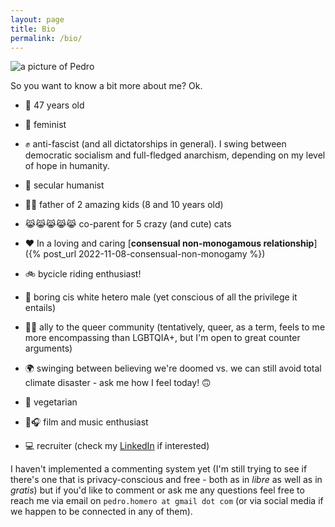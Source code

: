 ```yaml
---
layout: page
title: Bio
permalink: /bio/
---
```


![a picture of Pedro](https://pedrohomero.com/images/pic.jpg)

So you want to know a bit more about me? Ok.

* :older_man: 47 years old

* :purple_heart: feminist

* :fist: anti-fascist (and all dictatorships in general). I swing between democratic socialism and full-fledged anarchism, depending on my level of hope in humanity.

* :open_hands: secular humanist

* :boy::boy: father of 2 amazing kids (8 and 10 years old)

* :joy_cat::joy_cat::joy_cat::joy_cat::joy_cat: co-parent for 5 crazy (and cute) cats

* :heart: In a loving and caring [**consensual non-monogamous relationship**]({% post_url 2022-11-08-consensual-non-monogamy %}) 

* :bike: bycicle riding enthusiast!

* :man: boring cis white hetero male (yet conscious of all the privilege it entails)

* :rainbow_flag: ally to the queer community (tentatively, queer, as a term, feels to me more encompassing than LGBTQIA+, but I'm open to great counter arguments)

* :earth_africa: swinging between believing we're doomed vs. we can still avoid total climate disaster - ask me how I feel today! :upside_down_face:

* :seedling: vegetarian

* :movie_camera::headphones: film and music enthusiast

* :computer: recruiter (check my [LinkedIn](https://www.linkedin.com/in/pedrohomero) if interested)

I haven't implemented a commenting system yet (I'm still trying to see if there's one that is privacy-conscious and free - both as in *libre* as well as in *gratis*) but if you'd like to comment or ask me any questions feel free to reach me via email on `pedro.homero at gmail dot com` (or via social media if we happen to be connected in any of them).
